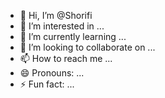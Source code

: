 - 👋 Hi, I’m @Shorifi
- 👀 I’m interested in ...
- 🌱 I’m currently learning ...
- 💞️ I’m looking to collaborate on ...
- 📫 How to reach me ...
- 😄 Pronouns: ...
- ⚡ Fun fact: ...

<!---
Shorifi/Shorifi is a ✨ special ✨ repository because its `README.md` (this file) appears on your GitHub profile.
You can click the Preview link to take a look at your changes.
--->
